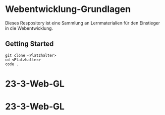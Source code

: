 # Webentwicklung-Grundlagen

Dieses Respository ist eine Sammlung an Lernmaterialien für den Einstieger in die Webentwicklung.

## Getting Started

```shell
git clone <Platzhalter>
cd <Platzhalter>
code .
```

# 23-3-Web-GL
# 23-3-Web-GL
